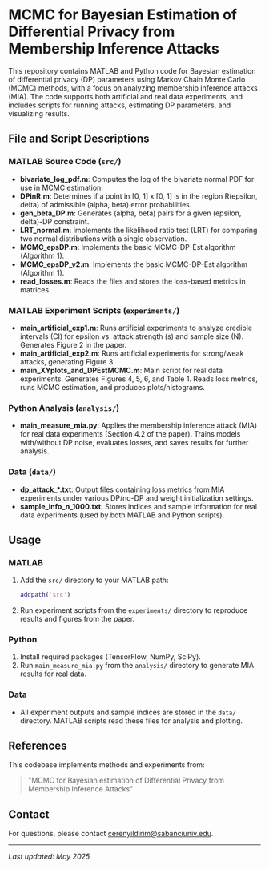 # MCMC for Bayesian Estimation of Differential Privacy from Membership Inference Attacks

This repository contains MATLAB and Python code for Bayesian estimation of differential privacy (DP) parameters using Markov Chain Monte Carlo (MCMC) methods, with a focus on analyzing membership inference attacks (MIA). The code supports both artificial and real data experiments, and includes scripts for running attacks, estimating DP parameters, and visualizing results.

## File and Script Descriptions

### MATLAB Source Code (`src/`)
- **bivariate_log_pdf.m**: Computes the log of the bivariate normal PDF for use in MCMC estimation.
- **DPinR.m**: Determines if a point in [0, 1] x [0, 1] is in the region R(epsilon, delta) of admissible (alpha, beta) error probabilities.
- **gen_beta_DP.m**: Generates (alpha, beta) pairs for a given (epsilon, delta)-DP constraint.
- **LRT_normal.m**: Implements the likelihood ratio test (LRT) for comparing two normal distributions with a single observation.
- **MCMC_epsDP.m**: Implements the basic MCMC-DP-Est algorithm (Algorithm 1).
- **MCMC_epsDP_v2.m**: Implements the basic MCMC-DP-Est algorithm (Algorithm 1).
- **read_losses.m**: Reads the files and stores the loss-based metrics in matrices.

### MATLAB Experiment Scripts (`experiments/`)
- **main_artificial_exp1.m**: Runs artificial experiments to analyze credible intervals (CI) for epsilon vs. attack strength (s) and sample size (N). Generates Figure 2 in the paper.
- **main_artificial_exp2.m**: Runs artificial experiments for strong/weak attacks, generating Figure 3.
- **main_XYplots_and_DPEstMCMC.m**: Main script for real data experiments. Generates Figures 4, 5, 6, and Table 1. Reads loss metrics, runs MCMC estimation, and produces plots/histograms.

### Python Analysis (`analysis/`)
- **main_measure_mia.py**: Applies the membership inference attack (MIA) for real data experiments (Section 4.2 of the paper). Trains models with/without DP noise, evaluates losses, and saves results for further analysis.

### Data (`data/`)
- **dp_attack_*.txt**: Output files containing loss metrics from MIA experiments under various DP/no-DP and weight initialization settings.
- **sample_info_n_1000.txt**: Stores indices and sample information for real data experiments (used by both MATLAB and Python scripts).

## Usage

### MATLAB
1. Add the `src/` directory to your MATLAB path:
    ```matlab
    addpath('src')
    ```
2. Run experiment scripts from the `experiments/` directory to reproduce results and figures from the paper.

### Python
1. Install required packages (TensorFlow, NumPy, SciPy).
2. Run `main_measure_mia.py` from the `analysis/` directory to generate MIA results for real data.

### Data
- All experiment outputs and sample indices are stored in the `data/` directory. MATLAB scripts read these files for analysis and plotting.

## References

This codebase implements methods and experiments from:
> "MCMC for Bayesian estimation of Differential Privacy from Membership Inference Attacks"

## Contact

For questions, please contact [cerenyildirim@sabanciuniv.edu](mailto:cerenyildirim@sabanciuniv.edu).

---

*Last updated: May 2025*